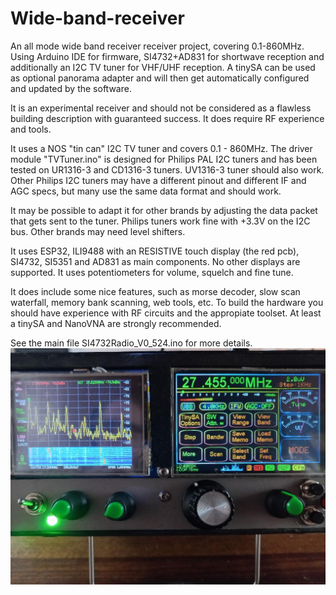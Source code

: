 # Wide-band-receiver
An all mode wide band receiver receiver project, covering 0.1-860MHz. Using Arduino IDE for firmware, SI4732+AD831 for shortwave reception and additionally an I2C TV tuner for VHF/UHF reception.
A tinySA can be used as optional panorama adapter and will then get automatically configured and updated by the software.     
 
It is an experimental receiver and should not be considered as a flawless building description with guaranteed success. 
It does require RF experience and tools.

It uses a NOS "tin can" I2C TV tuner and covers 0.1 - 860MHz.
The driver module "TVTuner.ino" is designed for Philips PAL I2C tuners and has been tested on UR1316-3 and CD1316-3 tuners. UV1316-3 tuner should also work.
Other Philips I2C tuners may have a different pinout and different IF and AGC specs, but many use the same data format and should work.

It may be possible to adapt it for other brands by adjusting the data packet that gets sent to the tuner. 
Philips tuners work fine with +3.3V on the I2C bus. Other brands may need level shifters.

It uses ESP32, ILI9488 with an RESISTIVE touch display (the red pcb), SI4732, SI5351 and AD831 as main components. No other displays are supported.
It uses potentiometers for volume, squelch and fine tune.

It does include some nice features, such as morse decoder, slow scan waterfall, memory bank scanning, web tools, etc.
To build the hardware you should have experience with RF circuits and the appropiate toolset. At least a tinySA and NanoVNA are strongly recommended. 

See the main file SI4732Radio_V0_524.ino for more details.
![Alt text](pics/1.jpg)
